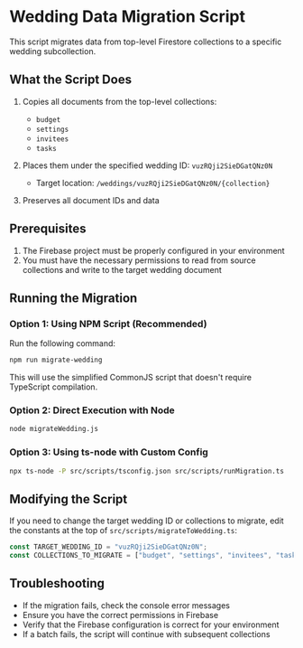 # Wedding Data Migration Script

This script migrates data from top-level Firestore collections to a specific wedding subcollection.

## What the Script Does

1. Copies all documents from the top-level collections:
   - `budget`
   - `settings`
   - `invitees`
   - `tasks`

2. Places them under the specified wedding ID: `vuzRQji2SieDGatQNz0N`
   - Target location: `/weddings/vuzRQji2SieDGatQNz0N/{collection}`

3. Preserves all document IDs and data

## Prerequisites

1. The Firebase project must be properly configured in your environment
2. You must have the necessary permissions to read from source collections and write to the target wedding document

## Running the Migration

### Option 1: Using NPM Script (Recommended)

Run the following command:

```bash
npm run migrate-wedding
```

This will use the simplified CommonJS script that doesn't require TypeScript compilation.

### Option 2: Direct Execution with Node

```bash
node migrateWedding.js
```

### Option 3: Using ts-node with Custom Config

```bash
npx ts-node -P src/scripts/tsconfig.json src/scripts/runMigration.ts
```

## Modifying the Script

If you need to change the target wedding ID or collections to migrate, edit the constants at the top of `src/scripts/migrateToWedding.ts`:

```typescript
const TARGET_WEDDING_ID = "vuzRQji2SieDGatQNz0N";
const COLLECTIONS_TO_MIGRATE = ["budget", "settings", "invitees", "tasks"];
```

## Troubleshooting

- If the migration fails, check the console error messages
- Ensure you have the correct permissions in Firebase
- Verify that the Firebase configuration is correct for your environment
- If a batch fails, the script will continue with subsequent collections
